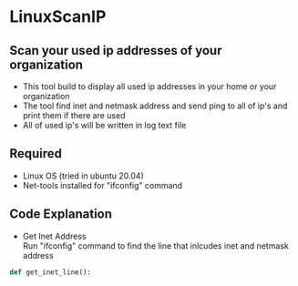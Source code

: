 # LinuxScanIP
## Scan your used ip addresses of your organization 

* This tool build to display all used ip addresses in your home or your organization
* The tool find inet and netmask address and send ping to all of ip's and print them if there are used
* All of used ip's will be written in log text file

## Required

* Linux OS (tried in ubuntu 20.04)
* Net-tools installed for "ifconfig" command

## Code Explanation

* Get Inet Address <br>
  Run "ifconfig" command to find the line that inlcudes inet and netmask address
  
```python
def get_inet_line():
```
